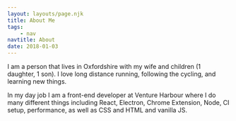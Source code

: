 ```yaml
---
layout: layouts/page.njk
title: About Me
tags:
    - nav
navtitle: About
date: 2018-01-03
---
```


I am a person that lives in Oxfordshire with my wife and children (1 daughter, 1 son). I love long distance running, following the cycling, and learning new things.

In my day job I am a front-end developer at Venture Harbour where I do many different things including React, Electron, Chrome Extension, Node, CI setup, performance, as well as CSS and HTML and vanilla JS.
